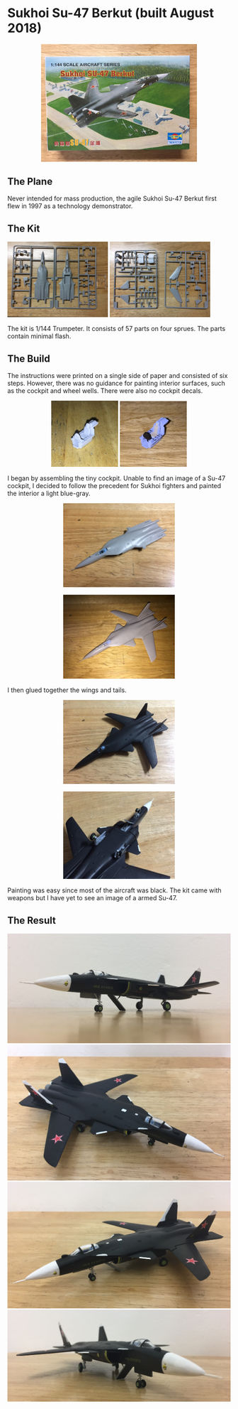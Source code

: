 # Sukhoi Su-47 Berkut (built August 2018)
<p align="center">
<img src="su47box.JPG" alt="Su-47" width="70%" height="70%">
</p>

## The Plane
Never intended for mass production, the agile Sukhoi Su-47 Berkut first flew in 1997 as a technology demonstrator.    

## The Kit
<img src="su47sprues02.JPG" alt="sprues" width="45%" height="45%" class="center"> <img src="su47sprues01.JPG" alt="sprues" width="45%" height="45%" class="center">

The kit is 1/144 Trumpeter. It consists of 57 parts on four sprues. The parts contain minimal flash.

## The Build
The instructions were printed on a single side of paper and consisted of six steps. However, there was no guidance for painting interior surfaces, such as the cockpit and wheel wells. There were also no cockpit decals. 

<p align="center"><img src="su47cockpit01.jpg" alt="cockpit" width="30%" height="30%" class="center"> <img src="su47cockpit02.JPG" alt="cockpit" width="30%" height="30%" class="center"></p>

I began by assembling the tiny cockpit. Unable to find an image of a Su-47 cockpit, I decided to follow the precedent for Sukhoi fighters and painted the interior a light blue-gray.

<p align="center"><img src="su4701.JPG" alt="cockpit" width="50%" height="50%"></p> 
<p align="center"><img src="su4702.JPG" alt="cockpit" width="50%" height="50%"></p>
  
I then glued together the wings and tails.
  
<p align="center"><img src="su4703.JPG" alt="cockpit" width="50%" height="50%"></p>
<p align="center"><img src="su4704.JPG" alt="cockpit" width="50%" height="50%"></p>

Painting was easy since most of the aircraft was black. The kit came with weapons but I have yet to see an image of a armed Su-47. 

## The Result
<img src="su47 (2).JPG" alt="cockpit" width="100%" height="100%" class="center">
<img src="su47 (1).JPG" alt="cockpit" width="100%" height="100%" class="center">
<img src="su47 (3).JPG" alt="cockpit" width="100%" height="100%" class="center">
<img src="su47 (4).JPG" alt="cockpit" width="100%" height="100%" class="center">

